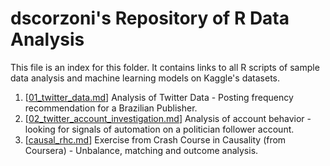 # dscorzoni's Repository of R Data Analysis

This file is an index for this folder. It contains links to all R scripts of sample data analysis and machine learning models on Kaggle's datasets.

1. [[01_twitter_data.md](01_twitter_data.md)] Analysis of Twitter Data - Posting frequency recommendation for a Brazilian Publisher.
2. [[02_twitter_account_investigation.md](02_twitter_account_investigation.md)] Analysis of account behavior - looking for signals of automation on a politician follower account.
3. [[causal_rhc.md](causal_rhc.md)] Exercise from Crash Course in Causality (from Coursera) - Unbalance, matching and outcome analysis.